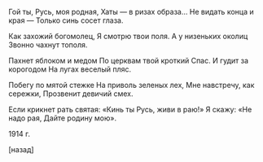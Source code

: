 Гой ты, Русь, моя родная,
Хаты — в ризах образа…
Не видать конца и края —
Только синь сосет глаза.

Как захожий богомолец,
Я смотрю твои поля.
А у низеньких околиц
Звонно чахнут тополя.

Пахнет яблоком и медом
По церквам твой кроткий Спас.
И гудит за корогодом
На лугах веселый пляс.

Побегу по мятой стежке
На приволь зеленых лех,
Мне навстречу, как сережки,
Прозвенит девичий смех.

Если крикнет рать святая:
«Кинь ты Русь, живи в раю!»
Я скажу: «Не надо рая,
Дайте родину мою».

1914 г.

[назад]